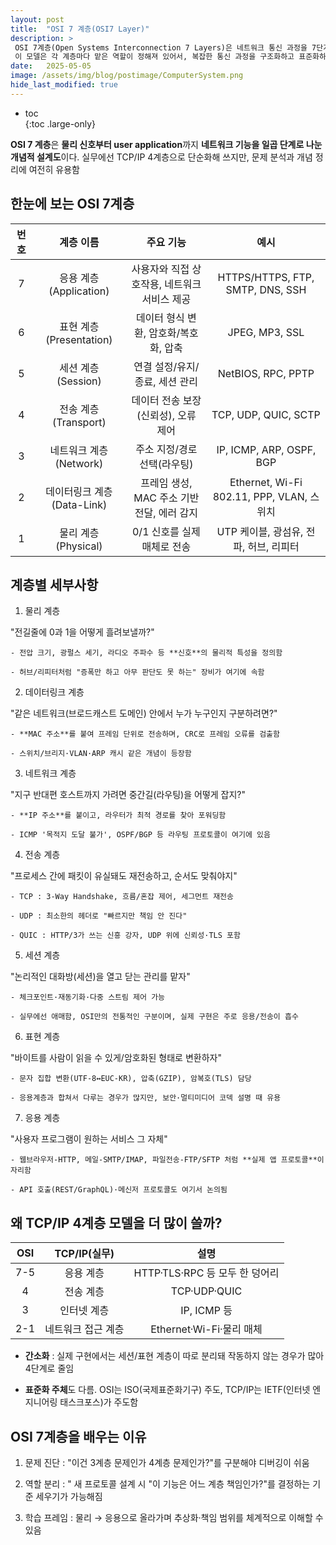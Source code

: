 ```yaml
---
layout: post
title:  "OSI 7 계층(OSI7 Layer)"
description: >
 OSI 7계층(Open Systems Interconnection 7 Layers)은 네트워크 통신 과정을 7단계로 나눈 모델이며, 
 이 모델은 각 계층마다 맡은 역할이 정해져 있어서, 복잡한 통신 과정을 구조화하고 표준화하는 데 도움이 됩니다.
date:   2025-05-05
image: /assets/img/blog/postimage/ComputerSystem.png
hide_last_modified: true
---
```


* toc  
{:toc .large-only}

**OSI 7 계층**은 **물리 신호부터 user application**까지 **네트워크 기능을 일곱 단계로 나눈 개념적 설계도**이다. 실무에선 TCP/IP 4계층으로 단순화해 쓰지만, 문제 분석과 개념 정리에 여전히 유용함

## 한눈에 보는 OSI 7계층

| 번호 | 계층 이름 | 주요 기능 | 예시 |
|:---:|:---:|:---:|:---:|
| 7 | 응용 계층 (Application) | 사용자와 직접 상호작용, 네트워크 서비스 제공 | HTTPS/HTTPS, FTP, SMTP, DNS, SSH |
| 6 | 표현 계층 (Presentation) | 데이터 형식 변환, 암호화/복호화, 압축 | JPEG, MP3, SSL |
| 5 | 세션 계층 (Session) | 연결 설정/유지/종료, 세션 관리 | NetBIOS, RPC, PPTP |
| 4 | 전송 계층 (Transport) | 데이터 전송 보장(신뢰성), 오류 제어 | TCP, UDP, QUIC, SCTP |
| 3 | 네트워크 계층 (Network) | 주소 지정/경로 선택(라우팅) | IP, ICMP, ARP, OSPF, BGP |
| 2 | 데이터링크 계층 (Data-Link) | 프레임 생성, MAC 주소 기반 전달, 에러 감지 | Ethernet, Wi-Fi 802.11, PPP, VLAN, 스위치 |
| 1 | 물리 계층 (Physical) | 0/1 신호를 실제 매체로 전송 | UTP 케이블, 광섬유, 전파, 허브, 리피터 |

## 계층별 세부사항

1. 물리 계층

"전길줄에 0과 1을 어떻게 흘려보낼까?"

    - 전압 크기, 광펄스 세기, 라디오 주파수 등 **신호**의 물리적 특성을 정의함

    - 허브/리피터처럼 "증폭만 하고 아무 판단도 못 하는" 장비가 여기에 속함

2. 데이터링크 계층

"같은 네트워크(브로드캐스트 도메인) 안에서 누가 누구인지 구분하려면?"

    - **MAC 주소**를 붙여 프레임 단위로 전송하며, CRC로 프레임 오류를 검출함

    - 스위치/브리지·VLAN·ARP 캐시 같은 개념이 등장함

3. 네트워크 계층

"지구 반대편 호스트까지 가려면 중간길(라우팅)을 어떻게 잡지?"

    - **IP 주소**를 붙이고, 라우터가 최적 경로를 찾아 포워딩함

    - ICMP '목적지 도달 불가', OSPF/BGP 등 라우팅 프로토콜이 여기에 있음

4. 전송 계층

"프로세스 간에 패킷이 유실돼도 재전송하고, 순서도 맞춰야지"

    - TCP : 3-Way Handshake, 흐름/혼잡 제어, 세그먼트 재전송

    - UDP : 최소한의 헤더로 "빠르지만 책임 안 진다"

    - QUIC : HTTP/3가 쓰는 신흥 강자, UDP 위에 신뢰성·TLS 포함

5. 세션 계층

"논리적인 대화방(세션)을 열고 닫는 관리를 맡자"

    - 체크포인트·재동기화·다중 스트림 제어 가능

    - 실무에선 애매함, OSI만의 전통적인 구분이며, 실제 구현은 주로 응용/전송이 흡수

6. 표현 계층

"바이트를 사람이 읽을 수 있게/암호화된 형태로 변환하자"

    - 문자 집합 변환(UTF-8↔EUC-KR), 압축(GZIP), 암복호(TLS) 담당

    - 응용계층과 합쳐서 다루는 경우가 많지만, 보안·멀티미디어 코덱 설명 때 유용

7. 응용 계층

"사용자 프로그램이 원하는 서비스 그 자체"

    - 웹브라우저-HTTP, 메일-SMTP/IMAP, 파일전송-FTP/SFTP 처럼 **실제 앱 프로토콜**이 자리함

    - API 호출(REST/GraphQL)·메신저 프로토콜도 여기서 논의됨

## 왜 TCP/IP 4계층 모델을 더 많이 쓸까?

| OSI | TCP/IP(실무) | 설명 |
|:---:|:---:|:---:|
| 7-5 | 응용 계층 | HTTP·TLS·RPC 등 모두 한 덩어리 |
| 4 | 전송 계층 | TCP·UDP·QUIC |
| 3 | 인터넷 계층 | IP, ICMP 등 |
| 2-1 | 네트워크 접근 계층 | Ethernet·Wi-Fi·물리 매체 |

- **간소화** : 실제 구현에서는 세션/표현 계층이 따로 분리돼 작동하지 않는 경우가 많아 4단계로 줄임

- **표준화 주체**도 다름. OSI는 ISO(국제표준화기구) 주도, TCP/IP는 IETF(인터넷 엔지니어링 태스크포스)가 주도함

## OSI 7계층을 배우는 이유

1. 문제 진단 : "이건 3계층 문제인가 4계층 문제인가?"를 구분해야 디버깅이 쉬움

2. 역할 분리 : " 새 프로토콜 설계 시 "이 기능은 어느 계층 책임인가?"를 결정하는 기준 세우기가 가능해짐

3. 학습 프레임 : 물리 → 응용으로 올라가며 추상화·책임 범위를 체계적으로 이해할 수 있음